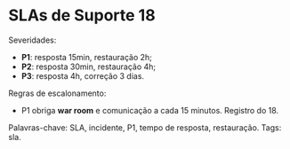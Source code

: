 # SLAs de Suporte 18

Severidades:
- **P1**: resposta 15min, restauração 2h;
- **P2**: resposta 30min, restauração 4h;
- **P3**: resposta 4h, correção 3 dias.

Regras de escalonamento:
- P1 obriga **war room** e comunicação a cada 15 minutos.
Registro do 18.

Palavras-chave: SLA, incidente, P1, tempo de resposta, restauração.
Tags: sla.
